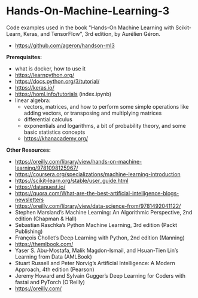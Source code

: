 # Hands-On-Machine-Learning-3

Code examples used in the book "Hands-On Machine Learning with Scikit-Learn, Keras, and TensorFlow", 3rd edition, by Aurélien Géron.

- https://github.com/ageron/handson-ml3

**Prerequisites:**
- what is docker, how to use it
- https://learnpython.org/
- https://docs.python.org/3/tutorial/
- https://keras.io/
- https://homl.info/tutorials (index.ipynb)
- linear algebra:
    - vectors, matrices, and how to perform some simple operations like adding vectors, or transposing and multiplying matrices
    - differential calculus
    - exponentials and logarithms, a bit of probability theory, and some basic
statistics concepts
    - https://khanacademy.org/

**Other Resources:**
- https://oreilly.com/library/view/hands-on-machine-learning/9781098125967/
- https://coursera.org/specializations/machine-learning-introduction
- https://scikit-learn.org/stable/user_guide.html
- https://dataquest.io/
- https://quora.com/What-are-the-best-artificial-intelligence-blogs-newsletters
- https://oreilly.com/library/view/data-science-from/9781492041122/
- Stephen Marsland’s Machine Learning: An Algorithmic Perspective, 2nd edition
(Chapman & Hall)
- Sebastian Raschka’s Python Machine Learning, 3rd edition (Packt Publishing)
-  François Chollet’s Deep Learning with Python, 2nd edition (Manning)
- https://themlbook.com/
-  Yaser S. Abu-Mostafa, Malik Magdon-Ismail, and Hsuan-Tien Lin’s Learning from
Data (AMLBook)
-  Stuart Russell and Peter Norvig’s Artificial Intelligence: A Modern Approach, 4th
edition (Pearson)
- Jeremy Howard and Sylvain Gugger’s Deep Learning for Coders with fastai and
PyTorch (O’Reilly)
- https://oreilly.com/

